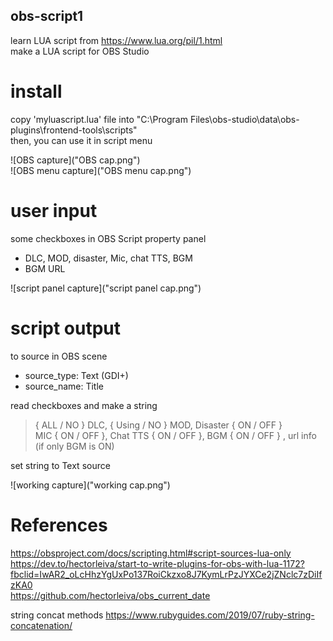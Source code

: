 ## obs-script1
learn LUA script from https://www.lua.org/pil/1.html </br>
make a LUA script for OBS Studio </br>

# install
copy 'myluascript.lua' file into "C:\Program Files\obs-studio\data\obs-plugins\frontend-tools\scripts" </br>
then, you can use it in script menu </br>

![OBS capture]("OBS cap.png")</br>
![OBS menu capture]("OBS menu cap.png")</br>

# user input
some checkboxes in OBS Script property panel </br>
- DLC, MOD, disaster, Mic, chat TTS, BGM
- BGM URL

![script panel capture]("script panel cap.png")</br>

# script output
to source in OBS scene
- source_type: Text (GDI+) </br>
- source_name: Title </br>

read checkboxes and make a string </br>
> { ALL / NO } DLC, { Using / NO } MOD, Disaster { ON / OFF } </br>
> MIC { ON / OFF }, Chat TTS { ON / OFF }, BGM { ON / OFF } , url info (if only BGM is ON) </br>

set string to Text source </br>

![working capture]("working cap.png")

# References
https://obsproject.com/docs/scripting.html#script-sources-lua-only  </br>
https://dev.to/hectorleiva/start-to-write-plugins-for-obs-with-lua-1172?fbclid=IwAR2_oLcHhzYgUxPo137RoiCkzxo8J7KymLrPzJYXCe2jZNclc7zDiIfzKA0  </br>
https://github.com/hectorleiva/obs_current_date  </br>

string concat methods
https://www.rubyguides.com/2019/07/ruby-string-concatenation/

